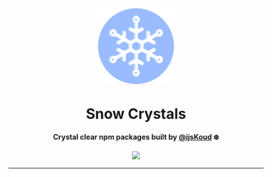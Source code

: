 <div align="center">
  <img src="https://raw.githubusercontent.com/snowcrystals/.github/main/logo.png" width="150px" />
  <h1 align="center">Snow Crystals</h1>
  
  <p><strong>Crystal clear npm packages built by <a href="https://github.com/ijsKoud">@ijsKoud</a> ❄️</strong></p>

  <a href="https://ijskoud.dev/discord/" target="_blank">
    <img src="https://ijskoud.dev/discord/banner" />
  </a>
</div>

---
